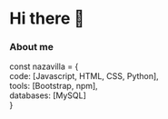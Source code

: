 # Hi there 👋

### About me

const nazavilla = { <br>
  code: [Javascript, HTML, CSS, Python], <br>
  tools: [Bootstrap, npm], <br>
  databases: [MySQL] <br>
}
